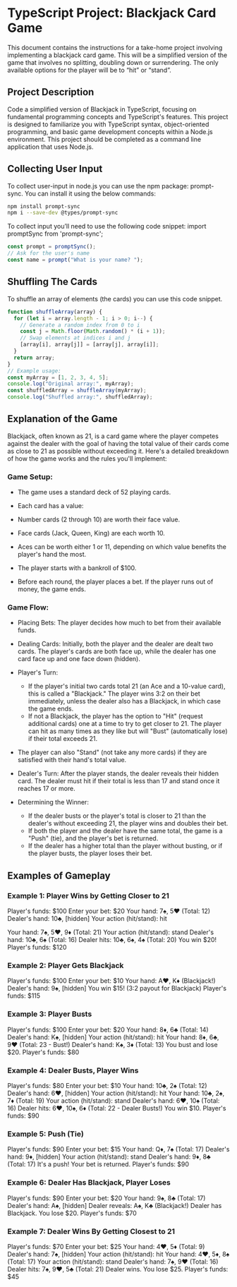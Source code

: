 # TypeScript Project: Blackjack Card Game

This document contains the instructions for a take-home project involving implementing a
blackjack card game. This will be a simplified version of the game that involves no splitting,
doubling down or surrendering. The only available options for the player will be to “hit” or
“stand”.

## Project Description

Code a simplified version of Blackjack in TypeScript, focusing on fundamental programming
concepts and TypeScript's features. This project is designed to familiarize you with TypeScript
syntax, object-oriented programming, and basic game development concepts within a Node.js
environment. This project should be completed as a command line application that uses
Node.js.

## Collecting User Input

To collect user-input in node.js you can use the npm package: prompt-sync. You can install it
using the below commands:

```bash
npm install prompt-sync
npm i --save-dev @types/prompt-sync
```

To collect input you’ll need to use the following code snippet:
import promptSync from 'prompt-sync';

```typescript
const prompt = promptSync();
// Ask for the user's name
const name = prompt("What is your name? ");
```

## Shuffling The Cards

To shuffle an array of elements (the cards) you can use this code snippet.

```typescript
function shuffleArray(array) {
  for (let i = array.length - 1; i > 0; i--) {
    // Generate a random index from 0 to i
    const j = Math.floor(Math.random() * (i + 1));
    // Swap elements at indices i and j
    [array[i], array[j]] = [array[j], array[i]];
  }
  return array;
}
// Example usage:
const myArray = [1, 2, 3, 4, 5];
console.log("Original array:", myArray);
const shuffledArray = shuffleArray(myArray);
console.log("Shuffled array:", shuffledArray);
```

## Explanation of the Game

Blackjack, often known as 21, is a card game where the player competes against the dealer
with the goal of having the total value of their cards come as close to 21 as possible without
exceeding it. Here's a detailed breakdown of how the game works and the rules you'll
implement:

### Game Setup:

- The game uses a standard deck of 52 playing cards.
- Each card has a value:
- Number cards (2 through 10) are worth their face value.
- Face cards (Jack, Queen, King) are each worth 10.

- Aces can be worth either 1 or 11, depending on which value benefits the
  player's hand the most.
- The player starts with a bankroll of $100.
- Before each round, the player places a bet. If the player runs out of money, the
  game ends.

### Game Flow:

- Placing Bets: The player decides how much to bet from their available funds.
- Dealing Cards: Initially, both the player and the dealer are dealt two cards. The
  player's cards are both face up, while the dealer has one card face up and one
  face down (hidden).
- Player's Turn:
  - If the player's initial two cards total 21 (an Ace and a 10-value card), this
    is called a "Blackjack." The player wins 3:2 on their bet immediately,
    unless the dealer also has a Blackjack, in which case the game ends.
  - If not a Blackjack, the player has the option to "Hit" (request additional
    cards) one at a time to try to get closer to 21. The player can hit as many
    times as they like but will "Bust" (automatically lose) if their total exceeds 21.

- The player can also "Stand" (not take any more cards) if they are satisfied
  with their hand's total value.

- Dealer's Turn: After the player stands, the dealer reveals their hidden card. The
  dealer must hit if their total is less than 17 and stand once it reaches 17 or more.
- Determining the Winner:
  - If the dealer busts or the player's total is closer to 21 than the dealer's
    without exceeding 21, the player wins and doubles their bet.
  - If both the player and the dealer have the same total, the game is a
    "Push" (tie), and the player's bet is returned.
  - If the dealer has a higher total than the player without busting, or if the
    player busts, the player loses their bet.

## Examples of Gameplay

### Example 1: Player Wins by Getting Closer to 21

Player's funds: $100
Enter your bet: $20
Your hand: 7♠, 5♥ (Total: 12)
Dealer's hand: 10♣, [hidden]
Your action (hit/stand): hit

Your hand: 7♠, 5♥, 9♦ (Total: 21)
Your action (hit/stand): stand
Dealer's hand: 10♣, 6♠ (Total: 16)
Dealer hits: 10♣, 6♠, 4♠ (Total: 20)
You win $20!
Player's funds: $120

### Example 2: Player Gets Blackjack

Player's funds: $100
Enter your bet: $10
Your hand: A♥, K♦ (Blackjack!)
Dealer's hand: 9♠, [hidden]
You win $15! (3:2 payout for Blackjack)
Player's funds: $115

### Example 3: Player Busts

Player's funds: $100
Enter your bet: $20
Your hand: 8♦, 6♣ (Total: 14)
Dealer's hand: K♠, [hidden]
Your action (hit/stand): hit
Your hand: 8♦, 6♣, 9♥ (Total: 23 - Bust!)
Dealer's hand: K♠, 3♦ (Total: 13)
You bust and lose $20.
Player's funds: $80

### Example 4: Dealer Busts, Player Wins

Player's funds: $80
Enter your bet: $10
Your hand: 10♣, 2♠ (Total: 12)
Dealer's hand: 6♥, [hidden]
Your action (hit/stand): hit
Your hand: 10♣, 2♠, 7♦ (Total: 19)
Your action (hit/stand): stand
Dealer's hand: 6♥, 10♠ (Total: 16)
Dealer hits: 6♥, 10♠, 6♦ (Total: 22 - Dealer Busts!)
You win $10.
Player's funds: $90

### Example 5: Push (Tie)

Player's funds: $90
Enter your bet: $15
Your hand: Q♦, 7♠ (Total: 17)
Dealer's hand: 9♦, [hidden]
Your action (hit/stand): stand
Dealer's hand: 9♦, 8♣ (Total: 17)
It's a push! Your bet is returned.
Player's funds: $90

### Example 6: Dealer Has Blackjack, Player Loses

Player's funds: $90
Enter your bet: $20
Your hand: 9♠, 8♣ (Total: 17)
Dealer's hand: A♠, [hidden]
Dealer reveals: A♠, K♣ (Blackjack!)
Dealer has Blackjack. You lose $20.
Player's funds: $70

### Example 7: Dealer Wins By Getting Closest to 21

Player's funds: $70
Enter your bet: $25
Your hand: 4♥, 5♦ (Total: 9)
Dealer's hand: 7♠, [hidden]
Your action (hit/stand): hit
Your hand: 4♥, 5♦, 8♠ (Total: 17)
Your action (hit/stand): stand
Dealer's hand: 7♠, 9♥ (Total: 16)
Dealer hits: 7♠, 9♥, 5♣ (Total: 21)
Dealer wins. You lose $25.
Player's funds: $45
